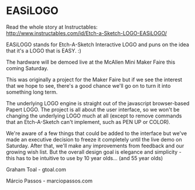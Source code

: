 EASiLOGO
========

Read the whole story at Instructables:  http://www.instructables.com/id/Etch-a-Sketch-LOGO-EASiLOGO/

EASiLOGO stands for Etch-A-Sketch Interactive LOGO and puns on the idea that it's a LOGO that is EASY. :)

The hardware will be demoed live at the McAllen Mini Maker Faire this coming Saturday.

This was originally a project for the Maker Faire but if we see the interest that we hope to see, there's a good chance we'll go on to turn it into something long term.

The underlying LOGO engine is straight out of the javascript browser-based Papert LOGO.  The project is all about the user interface, so we won't be changing the underlying LOGO much at all (except to remove commands that an Etch-A-Sketch can't implement, such as PEN UP or COLOR).

We're aware of a few things that could be added to the interface but we've made an executive decision to freeze it completely until the live demo on Saturday.  After that, we'll make any improvements from feedback and our growing wish list.  But the overall design goal is elegance and simplicity - this has to be intuitive to use by 10 year olds... (and 55 year olds)

Graham Toal - gtoal.com

Márcio Passos - marciopassos.com
